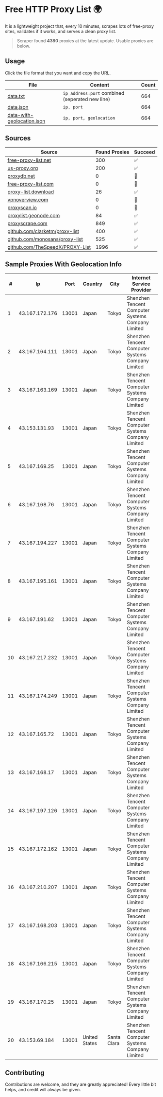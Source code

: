 
# Free HTTP Proxy List 🌍

It is a lightweight project that, every 10 minutes, scrapes lots of free-proxy sites, validates if it works, and serves a clean proxy list.


> Scraper found **4380** proxies at the latest update. Usable proxies are below.

## Usage

Click the file format that you want and copy the URL.


|File|Content|Count|
|----|-------|-----|
|[data.txt](https://raw.githubusercontent.com/themiralay/Proxy-List-World/master/data.txt)|`ip_address:port` combined (seperated new line)|664|
|[data.json](https://raw.githubusercontent.com/themiralay/Proxy-List-World/master/data.json)|`ip, port`|664|
|[data-with-geolocation.json](https://raw.githubusercontent.com/themiralay/Proxy-List-World/master/data-with-geolocation.json)|`ip, port, geolocation`|664|

## Sources

|Source|Found Proxies|Succeed|
|------|-------------|-------|
|[free-proxy-list.net](https://free-proxy-list.net)|300|✅|
|[us-proxy.org](https://www.us-proxy.org)|200|✅|
|[proxydb.net](http://proxydb.net)|0|🚫|
|[free-proxy-list.com](https://free-proxy-list.com/?page=&port=&type%5B%5D=http&type%5B%5D=https&up_time=0&search=Search)|0|🚫|
|[proxy-list.download](https://www.proxy-list.download/HTTP)|26|✅|
|[vpnoverview.com](https://vpnoverview.com/privacy/anonymous-browsing/free-proxy-servers)|0|🚫|
|[proxyscan.io](https://www.proxyscan.io)|0|🚫|
|[proxylist.geonode.com](https://proxylist.geonode.com/api/proxy-list?limit=300&page=1&sort_by=lastChecked&sort_type=desc&protocols=http,https)|84|✅|
|[proxyscrape.com](https://api.proxyscrape.com/v2/?request=displayproxies&protocol=http&timeout=10000&country=all&ssl=all&anonymity=all)|849|✅|
|[github.com/clarketm/proxy-list](https://raw.githubusercontent.com/clarketm/proxy-list/master/proxy-list-raw.txt)|400|✅|
|[github.com/monosans/proxy-list](https://raw.githubusercontent.com/monosans/proxy-list/main/proxies/http.txt)|525|✅|
|[github.com/TheSpeedX/PROXY-List](https://raw.githubusercontent.com/TheSpeedX/PROXY-List/master/http.txt)|1996|✅|


## Sample Proxies With Geolocation Info

|#|Ip|Port|Country|City|Internet Service Provider|
|-|--|----|-------|----|-------------------------|
|1|43.167.172.176|13001|Japan|Tokyo|Shenzhen Tencent Computer Systems Company Limited|
|2|43.167.164.111|13001|Japan|Tokyo|Shenzhen Tencent Computer Systems Company Limited|
|3|43.167.163.169|13001|Japan|Tokyo|Shenzhen Tencent Computer Systems Company Limited|
|4|43.153.131.93|13001|Japan|Tokyo|Shenzhen Tencent Computer Systems Company Limited|
|5|43.167.169.25|13001|Japan|Tokyo|Shenzhen Tencent Computer Systems Company Limited|
|6|43.167.168.76|13001|Japan|Tokyo|Shenzhen Tencent Computer Systems Company Limited|
|7|43.167.194.227|13001|Japan|Tokyo|Shenzhen Tencent Computer Systems Company Limited|
|8|43.167.195.161|13001|Japan|Tokyo|Shenzhen Tencent Computer Systems Company Limited|
|9|43.167.191.62|13001|Japan|Tokyo|Shenzhen Tencent Computer Systems Company Limited|
|10|43.167.217.232|13001|Japan|Tokyo|Shenzhen Tencent Computer Systems Company Limited|
|11|43.167.174.249|13001|Japan|Tokyo|Shenzhen Tencent Computer Systems Company Limited|
|12|43.167.165.72|13001|Japan|Tokyo|Shenzhen Tencent Computer Systems Company Limited|
|13|43.167.168.17|13001|Japan|Tokyo|Shenzhen Tencent Computer Systems Company Limited|
|14|43.167.197.126|13001|Japan|Tokyo|Shenzhen Tencent Computer Systems Company Limited|
|15|43.167.172.162|13001|Japan|Tokyo|Shenzhen Tencent Computer Systems Company Limited|
|16|43.167.210.207|13001|Japan|Tokyo|Shenzhen Tencent Computer Systems Company Limited|
|17|43.167.168.203|13001|Japan|Tokyo|Shenzhen Tencent Computer Systems Company Limited|
|18|43.167.166.215|13001|Japan|Tokyo|Shenzhen Tencent Computer Systems Company Limited|
|19|43.167.170.25|13001|Japan|Tokyo|Shenzhen Tencent Computer Systems Company Limited|
|20|43.153.69.184|13001|United States|Santa Clara|Shenzhen Tencent Computer Systems Company Limited|



## Contributing

Contributions are welcome, and they are greatly appreciated! Every
little bit helps, and credit will always be given.

